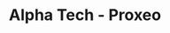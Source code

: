---
title: "Alpha Tech - Proxeo"
url: /savonnieres-devant-bar/alpha-tech-proxeo/
shop: Sicherheit
---